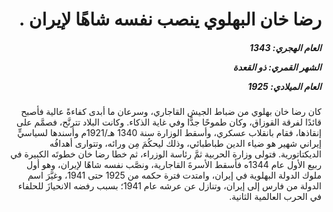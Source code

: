 <h1 dir="rtl">رضا خان البهلوي ينصب نفسه شاهًا لإيران .</h1>

<h5 dir="rtl">العام الهجري:  1343

الشهر القمري: ذو القعدة

العام الميلادي: 1925</h5>

<p dir="rtl">كان رضا خان بهلوي من ضباط الجيش القاجاري، وسرعان ما أبدى كفاءةً عالية فأصبح قائدًا لفرقة القوزاق، وكان طموحًا جدًّا وفي غاية الذكاء. وكانت البلاد تترنَّح، فصمَّم على إنقاذها، فقام بانقلاب عسكري، وأسقط الوزارة سنة 1340 هـ/1921م وأسندها لسياسيٍّ إيراني شهير هو ضياء الدين طباطبائي، وذلك ليحكُمَ مِن ورائه، وتتوارى أهدافُه الديكتاتورية. فتولى وزارة الحربية ثمَّ رئاسة الوزراء، ثم خطا رضا خان خطوتَه الكبيرة في ربيع الأول عام 1344ه فأسقط الأسرةَ القاجارية، ونصَّب نفسه شاهًا لإيران، وهو أول ملوك الدولة البهلوية في إيران، وامتدت فترة حكمه من 1925 حتى 1941، وغيَّرَ اسم الدولة من فارس إلى إيران، وتنازل عن عرشه عام 1941؛ بسبب رفضه الانحيازَ للحلفاء في الحرب العالمية الثانية.</p></br>

